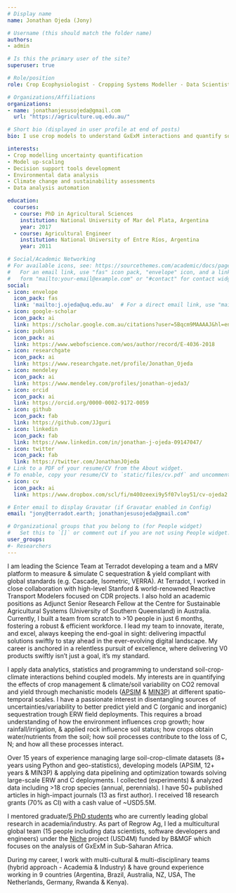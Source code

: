 ```yaml
---
# Display name
name: Jonathan Ojeda (Jony)

# Username (this should match the folder name)
authors:
- admin

# Is this the primary user of the site?
superuser: true

# Role/position
role: Crop Ecophysiologist - Cropping Systems Modeller - Data Scientist

# Organizations/Affiliations
organizations:
- name: jonathanjesusojeda@gmail.com
  url: "https://agriculture.uq.edu.au/"

# Short bio (displayed in user profile at end of posts)
bio: I use crop models to understand GxExM interactions and quantify sources of uncertainties in agricultural predictions.

interests:
- Crop modelling uncertainty quantification
- Model up-scaling
- Decision support tools development
- Environmental data analysis
- Climate change and sustainability assessments
- Data analysis automation

education:
  courses:
  - course: PhD in Agricultural Sciences
    institution: National University of Mar del Plata, Argentina
    year: 2017
  - course: Agricultural Engineer
    institution: National University of Entre Ríos, Argentina
    year: 2011

# Social/Academic Networking
# For available icons, see: https://sourcethemes.com/academic/docs/page-builder/#icons
#   For an email link, use "fas" icon pack, "envelope" icon, and a link in the
#   form "mailto:your-email@example.com" or "#contact" for contact widget.
social:
- icon: envelope
  icon_pack: fas
  link: 'mailto:j.ojeda@uq.edu.au'  # For a direct email link, use "mailto:test@example.org".
- icon: google-scholar
  icon_pack: ai
  link: https://scholar.google.com.au/citations?user=5Bqcm9MAAAAJ&hl=en
- icon: publons
  icon_pack: ai
  link: https://www.webofscience.com/wos/author/record/E-4036-2018
- icon: researchgate
  icon_pack: ai
  link: https://www.researchgate.net/profile/Jonathan_Ojeda
- icon: mendeley
  icon_pack: ai
  link: https://www.mendeley.com/profiles/jonathan-ojeda3/
- icon: orcid
  icon_pack: ai
  link: https://orcid.org/0000-0002-9172-0059
- icon: github
  icon_pack: fab
  link: https://github.com/JJguri
- icon: linkedin
  icon_pack: fab
  link: https://www.linkedin.com/in/jonathan-j-ojeda-09147047/
- icon: twitter
  icon_pack: fab
  link: https://twitter.com/JonathanJOjeda
# Link to a PDF of your resume/CV from the About widget.
# To enable, copy your resume/CV to `static/files/cv.pdf` and uncomment the lines below.
- icon: cv
  icon_pack: ai
  link: https://www.dropbox.com/scl/fi/m400zeexi9y5f07vloy51/cv-ojeda2.pdf?rlkey=299lcp105mt0cv0wiw1nw2qq1&dl=0

# Enter email to display Gravatar (if Gravatar enabled in Config)
email: "jony@terradot.earth; jonathanjesusojeda@gmail.com"

# Organizational groups that you belong to (for People widget)
#   Set this to `[]` or comment out if you are not using People widget.
user_groups:
#- Researchers
---
```


I am leading the Science Team at Terradot developing a team and a MRV platform to measure & simulate C 
sequestration & yield compliant with global standards (e.g. Cascade, Isometric, VERRA). At Terradot, I 
worked in close collaboration with high-level Stanford & world-renowned Reactive Transport Modelers 
focused on CDR projects. I also hold an academic positions as Adjunct Senior Research Fellow at the Centre 
for Sustainable Agricultural Systems (University of Southern Queensland) in Australia. Currently, 
I built a team from scratch to >10 people in just 6 months, 
fostering a robust & efficient workforce. I lead my team to innovate, iterate, and excel, always 
keeping the end-goal in sight: delivering impactful solutions swiftly to stay ahead in the ever-evolving 
digital landscape. My career is anchored in a relentless pursuit of excellence, where delivering V0 products 
swiftly isn’t just a goal, it’s my standard.

I apply data analytics, statistics and programming to understand soil-crop-climate interactions 
behind coupled models. My interests are in quantifying the effects of crop management & climate/soil 
variability on CO2 removal and yield through mechanistic models ([APSIM](https://www.apsim.info/) & [MIN3P](https://www.min3p.com/)) 
at different spatio-temporal scales. 
I have a passionate interest in disentangling sources of uncertainties/variability to better predict 
yield and C (organic and inorganic) sequestration trough ERW field deployments. This requires a broad 
understanding of how the environment influences crop growth; how rainfall/irrigation, & applied rock 
influence soil status; how crops obtain water/nutrients from the soil; how soil processes contribute 
to the loss of C, N; and how all these processes interact.

Over 15 years of experience managing large soil-crop-climate datasets (8+ years using Python and 
geo-statistics), developing models (APSIM, 12+ years & MIN3P) & applying data pipelining and 
optimization towards solving large-scale ERW and C deployments. I collected (experiments) & 
analyzed data including >18 crop species (annual, perennials). I have 50+ published articles 
in high-impact journals (13 as first author). I received 18 research grants (70% as CI) with a cash value of ~USD5.5M.

I mentored graduate/[5 PhD students](/phd) who are currently leading global research in academia/industry. 
As part of Regrow Ag, I led a multicultural global team (15 people including data scientists, 
software developers and engineers) under the [Niche](https://www.regrow.ag/post/regrow-leads-5m-project-niche-to-optimize-crop-variety-placement-in-sub-saharan-africa)
project (USD4M) funded by B&MGF which focuses on the analysis of GxExM in Sub-Saharan Africa. 

During my career, I work with multi-cultural & multi-disciplinary teams (hybrid approach - 
Academia & Industry) & have ground experience working in 9 countries (Argentina, Brazil, 
Australia, NZ, USA, The Netherlands, Germany, Rwanda & Kenya).
